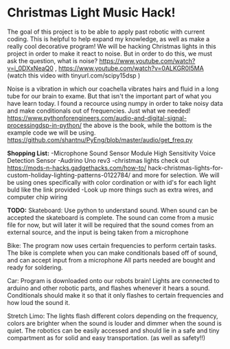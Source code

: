 # Christmas Light Music Hack!

The goal of this project is to be able to apply past robotic with current coding. This is helpful 
to help expand my knowledge, as well as make a really cool decorative program! We will be hacking 
Christmas lights in this project in order to make it react to noise. But in order to do this, we 
must ask the question, what is noise? https://www.youtube.com/watch?v=i_0DXxNeaQ0 , 
https://www.youtube.com/watch?v=0ALKGR0I5MA (watch this video with tinyurl.com/scipy15dsp )

Noise is a vibration in which our coachella vibrates hairs and fluid in a long tube for our brain
to exame. But that isn't the important part of what you have learn today. I found a recource using
numpy in order to take noisy data and make conditionals out of frequencies. Just what we needed!
https://www.pythonforengineers.com/audio-and-digital-signal-processingdsp-in-python/
the above is the book, while the bottom is the example code we will be using.
https://github.com/shantnu/PyEng/blob/master/audio/get_freq.py

**Shopping List:**
-Microphone Sound Sensor Module High Sensitivity Voice Detection Sensor
-Audrino Uno rev3
-christmas lights check out https://mods-n-hacks.gadgethacks.com/how-to/
hack-christmas-lights-for-custom-holiday-lighting-patterns-0122784/ and more for selection. We 
will be using ones specifically with color cordination or with id's for each light buld like the 
link provided
-Look up more things such as extra wires, and computer chip wiring

**TODO:**
Skateboard: Use python to understand sound. When sound can be accepted the skateboard is complete. 
The sound can come from a music file for now, but will later it will be required that the sound 
comes from an external source, and the input is being taken from a microphone

Bike: The program now uses certain frequencies to perform certain tasks. The bike is complete when 
you can make conditionals based off of sound, and can accept input from a microphone All parts 
needed are bought and ready for soldering.

Car: Program is downloaded onto our robots brain! Lights are connected to arduino and other 
robotic parts, and flashes whenever it hears a sound. Conditionals should make it so that it only 
flashes to certain frequencies and how loud the sound it. 

Stretch Limo: The lights flash different colors depending on the frequency, colors are brighter 
when the sound is louder and dimmer when the sound is quiet. The robotics can be easily accessed 
and should lie in a safe and tiny compartment as for solid and easy transportation. (as well as 
safety!!)
